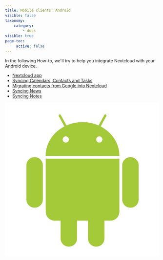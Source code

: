 ```yaml
---
title: Mobile clients: Android
visible: false
taxonomy:
    category:
        - docs
visible: true
page-toc:
     active: false
---
```


In the following How-to, we'll try to help you integrate Nextcloud with your Android device.

- [Nextcloud app](nextcloud-app)
- [Syncing Calendars, Contacts and Tasks](calendars-contacts-and-tasks)
- [Migrating contacts from Google into Nextcloud](https://howto.disroot.org/en/nextcloud/sync-with-your-cloud/android/migrating-contacts-from-google)
- [Syncing News](using-news)
- [Syncing Notes](Using-notes)

![](android.jpg)
